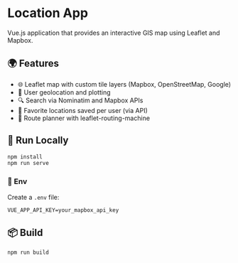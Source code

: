 # Location App

Vue.js application that provides an interactive GIS map using Leaflet and Mapbox.

## 🌍 Features
- 🌐 Leaflet map with custom tile layers (Mapbox, OpenStreetMap, Google)
- 📍 User geolocation and plotting
- 🔍 Search via Nominatim and Mapbox APIs
- 📌 Favorite locations saved per user (via API)
- 🧭 Route planner with leaflet-routing-machine

## 🚀 Run Locally
```bash
npm install
npm run serve
```

### 🔐 Env
Create a `.env` file:
```
VUE_APP_API_KEY=your_mapbox_api_key
```

## 📦 Build
```bash
npm run build
```
```